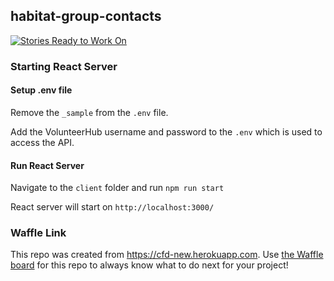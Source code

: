 ## habitat-group-contacts

[![Stories Ready to Work On](https://badge.waffle.io/codefordenver/habitat-group-contacts.svg?label=ready&title=Cards%20Ready%20To%20Work%20On)](https://waffle.io/codefordenver/habitat-group-contacts)

### Starting React Server

#### Setup .env file

Remove the `_sample` from the `.env` file.

Add the VolunteerHub username and password to the `.env` which is used to access the API.

#### Run React Server

Navigate to the `client` folder and run `npm run start`

React server will start on `http://localhost:3000/`

### Waffle Link

This repo was created from https://cfd-new.herokuapp.com. Use [the Waffle board](https://waffle.io/codefordenver/habitat-group-contacts) for this repo to always know what to do next for your project!
